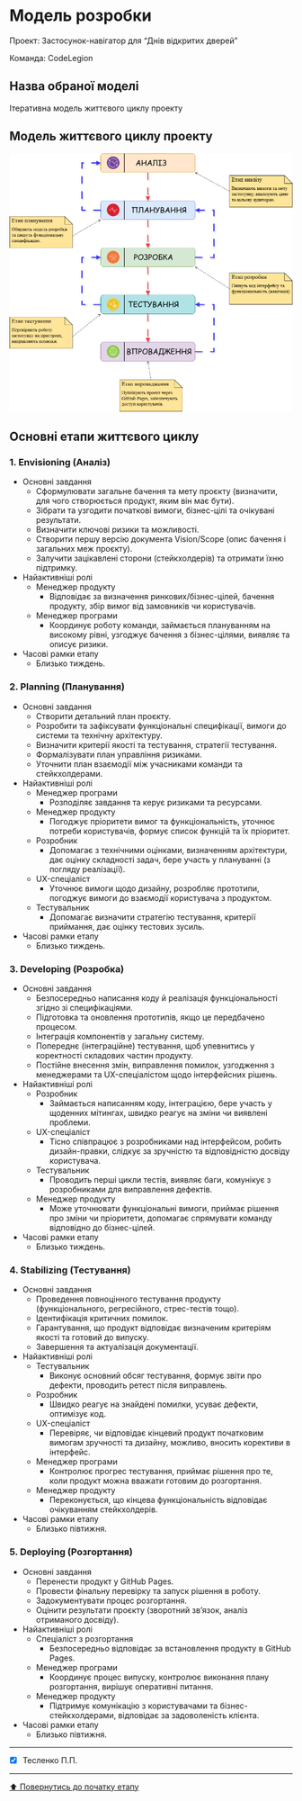 # Модель розробки

Проект: Застосунок-навігатор для “Днів відкритих дверей”

Команда: CodeLegion

## Назва обраної моделі

Ітеративна модель життєвого циклу проекту

## Модель життєвого циклу проекту

![](https://github.com/TeslenkoPavlo/SE-practice/blob/main/docs/2.Planning/other/IterativeDiagram.drawio.png)

## Основні етапи життєвого циклу

### 1. Envisioning (Аналіз)
- Основні завдання
  - Сформулювати загальне бачення та мету проєкту (визначити, для чого створюється продукт, яким він має бути).
  - Зібрати та узгодити початкові вимоги, бізнес-цілі та очікувані результати.
  - Визначити ключові ризики та можливості.
  - Створити першу версію документа Vision/Scope (опис бачення і загальних меж проєкту).
  - Залучити зацікавлені сторони (стейкхолдерів) та отримати їхню підтримку.
- Найактивніші ролі
  - Менеджер продукту
    - Відповідає за визначення ринкових/бізнес-цілей, бачення продукту, збір вимог від замовників чи користувачів.
  - Менеджер програми
    - Координує роботу команди, займається плануванням на високому рівні, узгоджує бачення з бізнес-цілями, виявляє та описує ризики.
- Часові рамки етапу
  - Близько тиждень.

### 2. Planning (Планування)
- Основні завдання
  - Створити детальний план проєкту.
  - Розробити та зафіксувати функціональні специфікації, вимоги до системи та технічну архітектуру.
  - Визначити критерії якості та тестування, стратегії тестування.
  - Формалізувати план управління ризиками.
  - Уточнити план взаємодії між учасниками команди та стейкхолдерами.
- Найактивніші ролі
  - Менеджер програми
    - Розподіляє завдання та керує ризиками та ресурсами.
  - Менеджер продукту
    - Погоджує пріоритети вимог та функціональність, уточнює потреби користувачів, формує список функцій та їх пріоритет.
  - Розробник
    - Допомагає з технічними оцінками, визначенням архітектури, дає оцінку складності задач, бере участь у плануванні (з погляду реалізації).
  - UX-спеціаліст
    - Уточнює вимоги щодо дизайну, розробляє прототипи, погоджує вимоги до взаємодії користувача з продуктом.
  - Тестувальник
    - Допомагає визначити стратегію тестування, критерії приймання, дає оцінку тестових зусиль.
- Часові рамки етапу
  - Близько тиждень.

### 3. Developing (Розробка)
- Основні завдання
  - Безпосередньо написання коду й реалізація функціональності згідно зі специфікаціями.
  - Підготовка та оновлення прототипів, якщо це передбачено процесом.
  - Інтеграція компонентів у загальну систему.
  - Попереднє (інтеграційне) тестування, щоб упевнитись у коректності складових частин продукту.
  - Постійне внесення змін, виправлення помилок, узгодження з менеджерами та UX-спеціалістом щодо інтерфейсних рішень.
- Найактивніші ролі
  - Розробник
    - Займається написанням коду, інтеграцією, бере участь у щоденних мітингах, швидко реагує на зміни чи виявлені проблеми.
  - UX-спеціаліст
    - Тісно співпрацює з розробниками над інтерфейсом, робить дизайн-правки, слідкує за зручністю та відповідністю досвіду користувача.
  - Тестувальник
    - Проводить перші цикли тестів, виявляє баги, комунікує з розробниками для виправлення дефектів.
  - Менеджер продукту
    - Може уточнювати функціональні вимоги, приймає рішення про зміни чи пріоритети, допомагає спрямувати команду відповідно до бізнес-цілей.
- Часові рамки етапу
  - Близько тиждень.

### 4. Stabilizing (Тестування)
- Основні завдання
  - Проведення повноцінного тестування продукту (функціонального, регресійного, стрес-тестів тощо).
  - Ідентифікація критичних помилок.
  - Гарантування, що продукт відповідає визначеним критеріям якості та готовий до випуску.
  - Завершення та актуалізація документації.
- Найактивніші ролі
  - Тестувальник
    - Виконує основний обсяг тестування, формує звіти про дефекти, проводить ретест після виправлень.
  - Розробник
    - Швидко реагує на знайдені помилки, усуває дефекти, оптимізує код.
  - UX-спеціаліст
    - Перевіряє, чи відповідає кінцевий продукт початковим вимогам зручності та дизайну, можливо, вносить корективи в інтерфейс.
  - Менеджер програми
    - Контролює прогрес тестування, приймає рішення про те, коли продукт можна вважати готовим до розгортання.
  - Менеджер продукту
    - Переконується, що кінцева функціональність відповідає очікуванням стейкхолдерів.
- Часові рамки етапу
  - Близько півтижня.

### 5. Deploying (Розгортання)
- Основні завдання
  - Перенести продукт у GitHub Pages.
  - Провести фінальну перевірку та запуск рішення в роботу.
  - Задокументувати процес розгортання.
  - Оцінити результати проєкту (зворотний зв’язок, аналіз отриманого досвіду).
- Найактивніші ролі
  - Спеціаліст з розгортання
    - Безпосередньо відповідає за встановлення продукту в GitHub Pages.
  - Менеджер програми
    - Координує процес випуску, контролює виконання плану розгортання, вирішує оперативні питання.
  - Менеджер продукту
    - Підтримує комунікацію з користувачами та бізнес-стейкхолдерами, відповідає за задоволеність клієнта.
- Часові рамки етапу
  - Близько півтижня.

---

- [x] Тесленко П.П.

---
[:arrow_up: Повернутись до початку етапу](/docs/2.Planning/README.md)
